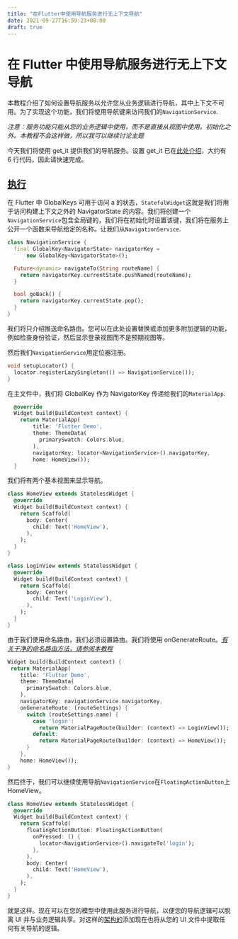```yaml
---
title: "在Flutter中使用导航服务进行无上下文导航"
date: 2021-09-27T16:59:23+08:00
draft: true
---
```


# 在 Flutter 中使用导航服务进行无上下文导航

本教程介绍了如何设置导航服务以允许您从业务逻辑进行导航，其中上下文不可用。为了实现这个功能，我们将使用导航键来访问我们的`NavigationService`.

*注意：服务功能只能从您的业务逻辑中使用，而不是直接从视图中使用。初始化之外。本教程不会这样做，所以我可以继续讨论主题*

今天我们将使用 get_it 提供我们的导航服务。设置 get_it 已在[此处介绍](https://www.filledstacks.com/snippet/dependency-injection-in-flutter)，大约有 6 行代码，因此请快速完成。

## [执行](https://www.filledstacks.com/snippet/navigate-without-context-in-flutter-with-a-navigation-service/#implementation)

在 Flutter 中 GlobalKeys 可用于访问 a 的状态，`StatefulWidget`这就是我们将用于访问构建上下文之外的 NavigatorState 的内容。我们将创建一个`NavigationService`包含全局键的，我们将在初始化时设置该键，我们将在服务上公开一个函数来导航给定的名称。让我们从`NavigationService`.

```dart
class NavigationService {
  final GlobalKey<NavigatorState> navigatorKey =
      new GlobalKey<NavigatorState>();

  Future<dynamic> navigateTo(String routeName) {
    return navigatorKey.currentState.pushNamed(routeName);
  }

  bool goBack() {
    return navigatorKey.currentState.pop();
  }
}
```

我们将只介绍推送命名路由。您可以在此处设置替换或添加更多附加逻辑的功能，例如检查身份验证，然后显示登录视图而不是预期视图等。

然后我们`NavigationService`用定位器注册。

```dart
void setupLocator() {
  locator.registerLazySingleton(() => NavigationService());
}
```

在主文件中，我们将 GlobalKey 作为 NavigatorKey 传递给我们的`MaterialApp`.

```dart
  @override
  Widget build(BuildContext context) {
    return MaterialApp(
        title: 'Flutter Demo',
        theme: ThemeData(
          primarySwatch: Colors.blue,
        ),
        navigatorKey: locator<NavigationService>().navigatorKey,
        home: HomeView());
  }
```

我们将有两个基本视图来显示导航。

```dart
class HomeView extends StatelessWidget {
  @override
  Widget build(BuildContext context) {
    return Scaffold(
      body: Center(
        child: Text('HomeView'),
      ),
    );
  }
}

class LoginView extends StatelessWidget {
  @override
  Widget build(BuildContext context) {
    return Scaffold(
      body: Center(
        child: Text('LoginView'),
      ),
    );
  }
}
```

由于我们使用命名路由，我们必须设置路由。我们将使用 onGenerateRoute。*[有关干净的命名路由方法，请参阅本教程](https://www.filledstacks.com/snippet/clean-navigation-in-flutter-using-generated-routes)*

```dart
Widget build(BuildContext context) {
 return MaterialApp(
    title: 'Flutter Demo',
    theme: ThemeData(
      primarySwatch: Colors.blue,
    ),
    navigatorKey: navigationService.navigatorKey,
    onGenerateRoute: (routeSettings) {
      switch (routeSettings.name) {
        case 'login':
          return MaterialPageRoute(builder: (context) => LoginView());
        default:
          return MaterialPageRoute(builder: (context) => HomeView());
      }
    },
    home: HomeView());
}
```

然后终于，我们可以继续使用导航`NavigationService`在`FloatingActionButton`上HomeView。

```dart
class HomeView extends StatelessWidget {
  @override
  Widget build(BuildContext context) {
    return Scaffold(
      floatingActionButton: FloatingActionButton(
        onPressed: () {
          locator<NavigationService>().navigateTo('login');
        },
      ),
      body: Center(
        child: Text('HomeView'),
      ),
    );
  }
}
```

就是这样。现在可以在您的模型中使用此服务进行导航，以便您的导航逻辑可以脱离 UI 并与业务逻辑共享。对这样的[架构的](https://www.filledstacks.com/post/flutter-architecture-my-provider-implementation-guide)添加现在也将从您的 UI 文件中提取任何有关导航的逻辑。

